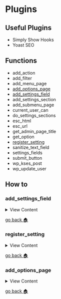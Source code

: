 
# Plugins

## Useful Plugins
- Simply Show Hooks
- Yoast SEO

## Functions
- add_action
- add_filter
- add_menu_page
- [add_options_page][add-options-page]
- [add_settings_field][add-settings-field]
- add_settings_section
- add_submenu_page
- current_user_can
- do_settings_sections
- esc_html
- esc_url
- get_admin_page_title
- get_option
- [register_setting][register-setting] 
- sanitize_text_field
- settings_fields
- submit_button
- wp_kses_post
- wp_update_user

## How to


[home]:#plugins
[add-settings-field]:#add_settings_field
[add-options-page]:#add_options_page
[register-setting]:#register_setting

### add_settings_field
<details>
  <summary>
  View Content
  </summary>

  **reference**
  - [wordpress](https://developer.wordpress.org/reference/functions/add_settings_field/)

```php
add_settings_field( 'myprefix_setting-id',
    'This is the setting title',
    'myprefix_setting_callback_function',
    'general',
    'myprefix_settings-section-name',
    array( 'label_for' => 'myprefix_setting-id' ) );
```
</details>

[go back :house:][home]



### register_setting
<details>
  <summary>
  View Content
  </summary>
**reference**
- [wordpress](https://developer.wordpress.org/reference/functions/register_setting/)

```php
/**
* Registers a text field setting for Wordpress 4.7 and higher.
**/
function register_my_setting() {
    $args = array(
            'type' => 'string',
            'sanitize_callback' => 'sanitize_text_field',
            'default' => NULL,
            );
    register_setting( 'my_options_group', 'my_option_name', $args );
}
add_action( 'admin_init', 'register_my_setting' );
```
</details>

[go back :house:][home]

### add_options_page

<details>
  <summary>
  View Content
  </summary>

**reference**
- [wordpress](https://developer.wordpress.org/reference/functions/add_options_page/)

```

```
</details>

[go back :house:][home]
